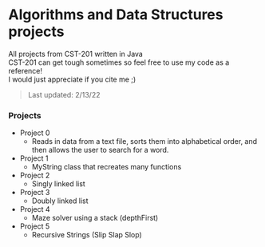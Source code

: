# Algorithms and Data Structures projects
All projects from CST-201 written in Java</br>
CST-201 can get tough sometimes so feel free to use my code as a reference! </br> I would just appreciate if you cite me ;)
>Last updated: 2/13/22
### Projects
* Project 0
  - Reads in data from a text file, sorts them into alphabetical order, and then allows the user to search for a word.
* Project 1
  - MyString class that recreates many functions
* Project 2
  - Singly linked list
* Project 3
  - Doubly linked list
* Project 4
  - Maze solver using a stack (depthFirst)
* Project 5
  - Recursive Strings (Slip Slap Slop)
